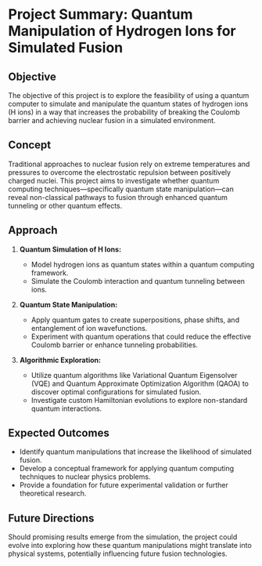 # Project Summary: Quantum Manipulation of Hydrogen Ions for Simulated Fusion

## Objective
The objective of this project is to explore the feasibility of using a quantum computer to simulate and manipulate the quantum states of hydrogen ions (H ions) in a way that increases the probability of breaking the Coulomb barrier and achieving nuclear fusion in a simulated environment.

## Concept
Traditional approaches to nuclear fusion rely on extreme temperatures and pressures to overcome the electrostatic repulsion between positively charged nuclei. This project aims to investigate whether quantum computing techniques—specifically quantum state manipulation—can reveal non-classical pathways to fusion through enhanced quantum tunneling or other quantum effects.

## Approach
1. **Quantum Simulation of H Ions:**
   - Model hydrogen ions as quantum states within a quantum computing framework.
   - Simulate the Coulomb interaction and quantum tunneling between ions.

2. **Quantum State Manipulation:**
   - Apply quantum gates to create superpositions, phase shifts, and entanglement of ion wavefunctions.
   - Experiment with quantum operations that could reduce the effective Coulomb barrier or enhance tunneling probabilities.

3. **Algorithmic Exploration:**
   - Utilize quantum algorithms like Variational Quantum Eigensolver (VQE) and Quantum Approximate Optimization Algorithm (QAOA) to discover optimal configurations for simulated fusion.
   - Investigate custom Hamiltonian evolutions to explore non-standard quantum interactions.

## Expected Outcomes
- Identify quantum manipulations that increase the likelihood of simulated fusion.
- Develop a conceptual framework for applying quantum computing techniques to nuclear physics problems.
- Provide a foundation for future experimental validation or further theoretical research.

## Future Directions
Should promising results emerge from the simulation, the project could evolve into exploring how these quantum manipulations might translate into physical systems, potentially influencing future fusion technologies.

